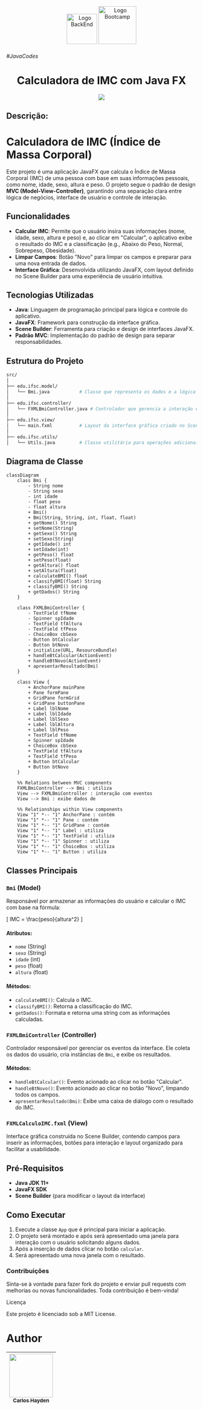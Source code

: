 <div align="center">
<img src="https://hermes.dio.me/tracks/a039b34c-7aa8-4a3d-b765-07c8c837f67a.png" alt="Logo BackEnd" width="80">

<img src="https://encrypted-tbn0.gstatic.com/images?q=tbn:ANd9GcSCcxkA70BX5H1N1FFSkncQ-InOpqloUVZLcA&usqp=CAU" alt="Logo Bootcamp" width="100">
</div>

###### #JavaCodes



<h1 align="center"> Calculadora de IMC com Java FX </h1>



<p align="center">
<img src="http://img.shields.io/static/v1?label=STATUS&message=EM%20CONCLUÍDO&color=GREEN&style=for-the-badge"/>
</p>

## Descrição:

# Calculadora de IMC (Índice de Massa Corporal)

Este projeto é uma aplicação JavaFX que calcula o Índice de Massa Corporal (IMC) de uma pessoa com base em suas informações pessoais, como nome, idade, sexo, altura e peso. O projeto segue o padrão de design **MVC (Model-View-Controller)**, garantindo uma separação clara entre lógica de negócios, interface de usuário e controle de interação.

## Funcionalidades

- **Calcular IMC**: Permite que o usuário insira suas informações (nome, idade, sexo, altura e peso) e, ao clicar em "Calcular", o aplicativo exibe o resultado do IMC e a classificação (e.g., Abaixo do Peso, Normal, Sobrepeso, Obesidade).
- **Limpar Campos**: Botão "Novo" para limpar os campos e preparar para uma nova entrada de dados.
- **Interface Gráfica**: Desenvolvida utilizando JavaFX, com layout definido no Scene Builder para uma experiência de usuário intuitiva.

## Tecnologias Utilizadas

- **Java**: Linguagem de programação principal para lógica e controle do aplicativo.
- **JavaFX**: Framework para construção da interface gráfica.
- **Scene Builder**: Ferramenta para criação e design de interfaces JavaFX.
- **Padrão MVC**: Implementação do padrão de design para separar responsabilidades.

## Estrutura do Projeto
```bash
src/
│
├── edu.ifsc.model/
│   └── Bmi.java           # Classe que representa os dados e a lógica do IMC
│
├── edu.ifsc.controller/
│   └── FXMLBmiController.java # Controlador que gerencia a interação entre a interface e a lógica de negócio
│
├── edu.ifsc.view/
│   └── main.fxml          # Layout da interface gráfica criado no Scene Builder
│
├── edu.ifsc.utils/
│   └── Utils.java         # Classe utilitária para operações adicionais
``` 

## Diagrama de Classe

``` mermaid
classDiagram
    class Bmi {
        - String nome
        - String sexo
        - int idade
        - float peso
        - float altura
        + Bmi()
        + Bmi(String, String, int, float, float)
        + getNome() String
        + setNome(String)
        + getSexo() String
        + setSexo(String)
        + getIdade() int
        + setIdade(int)
        + getPeso() float
        + setPeso(float)
        + getAltura() float
        + setAltura(float)
        + calculateBMI() float
        + classifyBMI(float) String
        + classifyBMI() String
        + getDados() String
    }

    class FXMLBmiController {
        - TextField tfNome
        - Spinner spIdade
        - TextField tfAltura
        - TextField tfPeso
        - ChoiceBox cbSexo
        - Button btCalcular
        - Button btNovo
        + initialize(URL, ResourceBundle)
        + handleBtCalcular(ActionEvent)
        + handleBtNovo(ActionEvent)
        + apresentarResultado(Bmi)
    }

    class View {
        + AnchorPane mainPane
        + Pane formPane
        + GridPane formGrid
        + GridPane buttonPane
        + Label lblNome
        + Label lblIdade
        + Label lblSexo
        + Label lblAltura
        + Label lblPeso
        + TextField tfNome
        + Spinner spIdade
        + ChoiceBox cbSexo
        + TextField tfAltura
        + TextField tfPeso
        + Button btCalcular
        + Button btNovo
    }

    %% Relations between MVC components
    FXMLBmiController --> Bmi : utiliza
    View --> FXMLBmiController : interação com eventos
    View --> Bmi : exibe dados de

    %% Relationships within View components
    View "1" *-- "1" AnchorPane : contém
    View "1" *-- "1" Pane : contém
    View "1" *-- "1" GridPane : contém
    View "1" *-- "1" Label : utiliza
    View "1" *-- "1" TextField : utiliza
    View "1" *-- "1" Spinner : utiliza
    View "1" *-- "1" ChoiceBox : utiliza
    View "1" *-- "1" Button : utiliza
```


## Classes Principais

### `Bmi` (Model)
Responsável por armazenar as informações do usuário e calcular o IMC com base na fórmula:

\[
IMC = \frac{peso}{altura^2}
\]



#### Atributos:
- `nome` (String)
- `sexo` (String)
- `idade` (int)
- `peso` (float)
- `altura` (float)

#### Métodos:
- `calculateBMI()`: Calcula o IMC.
- `classifyBMI()`: Retorna a classificação do IMC.
- `getDados()`: Formata e retorna uma string com as informações calculadas.

### `FXMLBmiController` (Controller)
Controlador responsável por gerenciar os eventos da interface. Ele coleta os dados do usuário, cria instâncias de `Bmi`, e exibe os resultados.

#### Métodos:
- `handleBtCalcular()`: Evento acionado ao clicar no botão "Calcular".
- `handleBtNovo()`: Evento acionado ao clicar no botão "Novo", limpando todos os campos.
- `apresentarResultado(Bmi)`: Exibe uma caixa de diálogo com o resultado do IMC.

### `FXMLCalculoIMC.fxml` (View)
Interface gráfica construída no Scene Builder, contendo campos para inserir as informações, botões para interação e layout organizado para facilitar a usabilidade.

## Pré-Requisitos

- **Java JDK 11+**
- **JavaFX SDK**
- **Scene Builder** (para modificar o layout da interface)

## Como Executar

1. Execute a classe `App` que é principal para iniciar a aplicação.
2. O projeto será montado e após será apresentado uma janela para interação com o usuário solicitando alguns dados.
3. Após a inserção de dados clicar no botão `calcular`.
4. Será apresentado uma nova janela com o resultado.

### Contribuições

Sinta-se à vontade para fazer fork do projeto e enviar pull requests com melhorias ou novas funcionalidades. Toda contribuição é bem-vinda!

Licença

Este projeto é licenciado sob a MIT License.



# Author

| [<img src="https://avatars.githubusercontent.com/u/79289647?v=4" width=115><br><sub>Carlos Hayden</sub>](https://github.com/JunhaumHayden) |
| :---: |